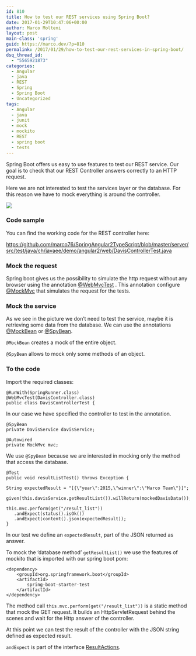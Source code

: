 ```yaml
---
id: 810
title: How to test our REST services using Spring Boot?
date: 2017-01-29T10:47:06+00:00
author: Marco Molteni
layout: post
main-class: 'spring'
guid: https://marco.dev/?p=810
permalink: /2017/01/29/how-to-test-our-rest-services-in-spring-boot/
dsq_thread_id:
  - "5565921873"
categories:
  - Angular
  - java
  - REST
  - Spring
  - Spring Boot
  - Uncategorized
tags:
  - Angular
  - java
  - junit
  - mock
  - mockito
  - REST
  - spring boot
  - tests
---
```

Spring Boot offers us easy to use features to test our REST service. Our goal is to check that our REST Controller answers correctly to an HTTP request.

Here we are not interested to test the services layer or the database. For this reason we have to mock everything is around the controller.

<img class="alignnone size-full wp-image-809" src="{{site.baseurl}}/assets/img/uploads/2017/01/Test.png?resize=400%2C305" data-recalc-dims="1" />

### Code sample

You can find the working code for the REST controller here:

<https://github.com/marco76/SpringAngular2TypeScript/blob/master/server/src/test/java/ch/javaee/demo/angular2/web/DavisControllerTest.java>

### Mock the request

Spring boot gives us the possibility to simulate the http request without any browser using the annotation [@WebMvcTest](https://docs.spring.io/spring-boot/docs/current-SNAPSHOT/api/org/springframework/boot/test/autoconfigure/web/servlet/WebMvcTest.html) . This annotation configure [@MockMvc](https://docs.spring.io/spring-framework/docs/5.0.0.BUILD-SNAPSHOT/javadoc-api/org/springframework/test/web/servlet/MockMvc.html?is-external=true) that simulates the request for the tests.

### Mock the service

As we see in the picture we don&#8217;t need to test the service, maybe it is retrieving some data from the database. We can use the annotations [@MockBean](https://docs.spring.io/spring-boot/docs/current-SNAPSHOT/api/org/springframework/boot/test/mock/mockito/MockBean.html) or [@SpyBean](https://docs.spring.io/spring-boot/docs/current-SNAPSHOT/api/org/springframework/boot/test/mock/mockito/SpyBean.html).

`@MockBean` creates a mock of the entire object.
  
`@SpyBean` allows to mock only some methods of an object.

### To the code

Import the required classes:

    @RunWith(SpringRunner.class)
    @WebMvcTest(DavisController.class)
    public class DavisControllerTest {
    

In our case we have specified the controller to test in the annotation.

    @SpyBean
    private DavisService davisService;
    
    @Autowired
    private MockMvc mvc;
    

We use `@SpyBean` because we are interested in mocking only the method that access the database.

    @Test
    public void resultListTest() throws Exception {
    
    String expectedResult = "[{\"year\":2015,\"winner\":\"Marco Team\"}]";
    
    given(this.davisService.getResultList()).willReturn(mockedDavisData());
    
    this.mvc.perform(get("/result_list"))
       .andExpect(status().isOk())
       .andExpect(content().json(expectedResult));
    }
    

In our test we define an `expectedResult`, part of the JSON returned as answer.

To mock the &#8216;database method&#8217; `getResultList()` we use the features of mockito that is imported with our spring boot pom:

    <dependency>
        <groupId>org.springframework.boot</groupId>
        <artifactId>
            spring-boot-starter-test
        </artifactId>
    </dependency>
    

The method call `this.mvc.perform(get("/result_list"))` is a static method that mock the GET request. It builds an HttpServletRequest behind the scenes and wait for the Http answer of the controller.

At this point we can test the result of the controller with the JSON string defined as expected result.

`andExpect` is part of the interface [ResultActions](https://docs.spring.io/spring/docs/current/javadoc-api/org/springframework/test/web/servlet/ResultActions.html).
